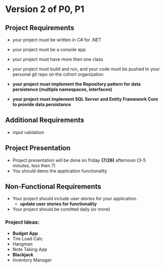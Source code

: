 # Version 2 of P0, P1

## Project Requirements
- your project must be written in C# for .NET
- your project must be a console app
- your project must have more then one class
- your project must build and run, and your code must be pushed to your personal git repo on the cohort organization

- **your project must implement the Repository pattern for data persistence (multiple namespaces, interfaces)**
- **your project must implement SQL Server and Entity Framework Core to provide data persistance**

## Additional Requirements
- input validation

## Project Presentation
- Project presentation will be done on friday **(7/26)** afternoon (3-5 minutes, less then 7)
- You should demo the application functionality

## Non-Functional Requirements
- Your project should include user stories for your application.
    - **update user stories for functionality**
- Your project should be comitted daily (or more)

### Project Ideas:
- **Budget App**
- Tire Load Calc
- Hangman
- Note Taking App
- **Blackjack**
- Inventory Manager